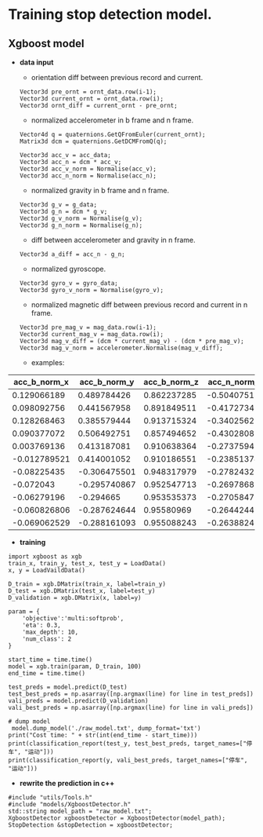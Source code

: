 # Training stop detection model.

## Xgboost model

- **data input**

  - orientation diff between previous record and current.
  ```
  Vector3d pre_ornt = ornt_data.row(i-1);
  Vector3d current_ornt = ornt_data.row(i);
  Vector3d ornt_diff = current_ornt - pre_ornt;
  ```

  - normalized accelerometer in b frame and n frame.
  ```
  Vector4d q = quaternions.GetQFromEuler(current_ornt);
  Matrix3d dcm = quaternions.GetDCMFromQ(q);

  Vector3d acc_v = acc_data;
  Vector3d acc_n = dcm * acc_v;
  Vector3d acc_v_norm = Normalise(acc_v);
  Vector3d acc_n_norm = Normalise(acc_n);
  ```

  - normalized gravity in b frame and n frame.
  ```
  Vector3d g_v = g_data;
  Vector3d g_n = dcm * g_v;
  Vector3d g_v_norm = Normalise(g_v);
  Vector3d g_n_norm = Normalise(g_n);
  ```

  - diff between accelerometer and gravity in n frame.
  ```
  Vector3d a_diff = acc_n - g_n;
  ```

  - normalized gyroscope.
  ```
  Vector3d gyro_v = gyro_data;
  Vector3d gyro_v_norm = Normalise(gyro_v);
  ```

  - normalized magnetic diff between previous record and current in n frame.
  ```
  Vector3d pre_mag_v = mag_data.row(i-1);
  Vector3d current_mag_v = mag_data.row(i);
  Vector3d mag_v_diff = (dcm * current_mag_v) - (dcm * pre_mag_v);
  Vector3d mag_v_norm = accelerometer.Normalise(mag_v_diff);
  ```

  - examples:

| acc_b_norm_x | acc_b_norm_y | acc_b_norm_z | acc_n_norm_x | acc_n_norm_y | acc_n_norm_z | g_b_norm_x   | g_b_norm_y   | g_b_norm_z  | g_n_norm_x   | g_n_norm_y  | g_n_norm_z  | gyro_norm_x  | gyro_norm_y  | gyro_norm_z  | mag_n_norm_x | mag_n_norm_y | mag_n_norm_z | mag_n_diff_norm_x | mag_n_diff_norm_y | mag_n_diff_norm_z | acc_g_n_diff_x | acc_g_n_diff_y | acc_g_n_diff_z | ornt_diff_x | ornt_diff_y | ornt_diff_z | label |
| ------------ | ------------ | ------------ | ------------ | ------------ | ------------ | ------------ | ------------ | ----------- | ------------ | ----------- | ----------- | ------------ | ------------ | ------------ | ------------ | ------------ | ------------ | ----------------- | ----------------- | ----------------- | -------------- | -------------- | -------------- | ----------- | ----------- | ----------- | ----- |
| 0.129066189  | 0.489784426  | 0.862237285  | -0.504075138 | 0.568416979  | 0.65023872   | 0.161449964  | 0.394004726  | 0.904817211 | -0.406554964 | 0.597145075 | 0.691470043 | 0.457245866  | -0.07097188  | -0.886503925 | 0.482868564  | 0.285974018  | 0.827681588  | 3.382281287       | 2.003121847       | 5.797544418       | -1.374394617   | 0.189218618    | 0.134366798    | -2.456686   | 2.903637    | -2.6312     | 1     |
| 0.098092756  | 0.441567958  | 0.891849511  | -0.417273415 | 0.538611451  | 0.731970356  | 0.115516734  | 0.376209022  | 0.919305529 | -0.350114553 | 0.550039758 | 0.758205819 | -0.52091589  | 0.693465674  | -0.497746918 | 0.485898133  | -0.436930527 | -0.756964146 | 1.580799524       | -1.421490477      | -2.462673718      | -0.715750162   | -0.038637689   | -0.157519063   | 2.954984    | -1.104863   | -1.016671   | 1     |
| 0.128268463  | 0.385579444  | 0.913715324  | -0.340256272 | 0.575695299  | 0.74350561   | 0.11413304   | 0.384831439  | 0.915903058 | -0.34341474  | 0.563926869 | 0.751034489 | 0.785250568  | -0.150309687 | -0.60065676  | 0.722509897  | 0.322986569  | 0.611276635  | 0.872183616       | 0.389895827       | 0.737907491       | 0.210543669    | -0.188356055   | -0.466219017   | 0.05889     | 0.534217    | -1.278368   | 1     |
| 0.090377072  | 0.506492751  | 0.857494652  | -0.430280858 | 0.540274825  | 0.723160768  | 0.0714945    | 0.373371378  | 0.924922889 | -0.305098583 | 0.513380471 | 0.80209435  | -0.40415878  | 0.907416845  | -0.115110168 | -0.018786556 | -0.478580999 | -0.877842408 | -0.056784486      | -1.446565096      | -2.653377777      | -1.56801271    | 0.690716987    | -0.202952674   | 2.683109    | -0.709583   | 0.002222    | 1     |
| 0.003769136  | 0.413187081  | 0.910638364  | -0.273759419 | 0.441200565  | 0.854633162  | -0.006953619 | 0.349818259  | 0.936791777 | -0.214272881 | 0.418783958 | 0.882443839 | -0.299333594 | 0.767442181  | -0.566949644 | 0.452037207  | -0.074923127 | -0.888846943 | 1.474141036       | -0.244332222      | -2.898623682      | -0.583401164   | 0.219646233    | -0.273327666   | 4.845336    | -1.44749    | -2.451917   | 1     |
| -0.012789521 | 0.414001052  | 0.910186551  | -0.238513744 | 0.437943501  | 0.866785258  | -0.033002042 | 0.360327767  | 0.932241796 | -0.192046192 | 0.40733654  | 0.892857885 | 0.761586392  | 0.040498834  | -0.646796732 | 0.696550054  | -0.020242884 | -0.717222593 | 1.845812816       | -0.053642339      | -1.900593713      | -0.3771996     | 0.155847649    | -0.54158446    | 1.602177    | 0.644123    | -1.650386   | 1     |
| -0.08225435  | -0.306475501 | 0.948317979  | -0.278243257 | 0.417762745  | 0.864901716  | -0.059733105 | -0.286562656 | 0.956197574 | -0.263618426 | 0.394924855 | 0.880079363 | -0.425352445 | -0.817550551 | -0.388183453 | 0.75555205   | -0.627310411 | -0.188739898 | 0.464302059       | -0.385494971      | -0.115984495      | -0.155815903   | 0.242576808    | -0.110514225   | -0.023439   | 0.017182    | -0.004636   | 0     |
| -0.072043    | -0.295740867 | 0.952547713  | -0.269786878 | 0.407713857  | 0.872344227  | -0.05961394  | -0.287154194 | 0.956027535 | -0.264061745 | 0.395357894 | 0.879751971 | -0.463747259 | -0.805428147 | -0.369085328 | -0.402699867 | 0.40874646   | -0.81899887  | -0.229401034      | 0.232845521       | -0.466548918      | -0.066589347   | 0.136967852    | -0.038958311   | -0.006482   | -0.035383   | 0.009744    | 0     |
| -0.06279196  | -0.294665    | 0.953535373  | -0.270584795 | 0.399787014  | 0.87575922   | -0.059551967 | -0.287931685 | 0.955797525 | -0.264696252 | 0.396037988 | 0.879255256 | -0.259987511 | -0.746441091 | -0.61256199  | 0.52469785   | -0.850812152 | 0.028475391  | 0.171805847       | -0.278587957      | 0.009323916       | -0.044139517   | 0.016644083    | -0.078400482   | -0.002848   | -0.046509   | 0.009805    | 0     |
| -0.060826806 | -0.287624644 | 0.95580969   | -0.26442447  | 0.397496032  | 0.878678897  | -0.059906299 | -0.288264403 | 0.955675086 | -0.265247511 | 0.396729437 | 0.878777282 | 0.260738265  | -0.506384611 | -0.821942932 | 0.162231636  | -0.868545219 | 0.468305562  | 0.066946532       | -0.358414006      | 0.193251046       | 0.034322951    | -0.031938411   | -0.088189996   | 0.02162     | -0.019908   | 0.002586    | 0     |
| -0.069062529 | -0.288161093 | 0.955088243  | -0.263882463 | 0.405076711  | 0.87537358   | -0.060623123 | -0.288152188 | 0.955663724 | -0.265685523 | 0.397368956 | 0.878355916 | 0.06959041   | -0.568321684 | -0.819858304 | 0.812688923  | -0.011961465 | 0.582575006  | 0.219561499       | -0.00323159       | 0.157392377       | 0.059482981    | 0.011454942    | -0.16790262    | 0.042848    | 0.006716    | -0.002917   | 0     |


- **training**
```
import xgboost as xgb
train_x, train_y, test_x, test_y = LoadData()
x, y = LoadVaildData()

D_train = xgb.DMatrix(train_x, label=train_y)
D_test = xgb.DMatrix(test_x, label=test_y)
D_validation = xgb.DMatrix(x, label=y)

param = {
    'objective':'multi:softprob',
    'eta': 0.3,
    'max_depth': 10,
    'num_class': 2
}

start_time = time.time()
model = xgb.train(param, D_train, 100)
end_time = time.time()

test_preds = model.predict(D_test)
test_best_preds = np.asarray([np.argmax(line) for line in test_preds])
vali_preds = model.predict(D_validation)
vali_best_preds = np.asarray([np.argmax(line) for line in vali_preds])

# dump model
 model.dump_model('./raw_model.txt', dump_format='txt')
print("Cost time: " + str(int(end_time - start_time)))
print(classification_report(test_y, test_best_preds, target_names=["停车", "运动"]))
print(classification_report(y, vali_best_preds, target_names=["停车", "运动"]))
```

- **rewrite the prediction in c++**
```
#include "utils/Tools.h"
#include "models/XgboostDetector.h"
std::string model_path = "raw_model.txt";
XgboostDetector xgboostDetector = XgboostDetector(model_path);
StopDetection &stopDetection = xgboostDetector;
```
